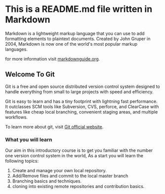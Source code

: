 # This is a README.md file written in Markdown

Markdown is a lightweight markup language that you can use to add formatting elements to plaintext documents. Created by John Gruper in 2004, Markdown is now one of the world's most popular markup languages.

for more information visit [markdownguide.org](https://www.markdownguide.org/basic-syntax/).

## Welcome To Git

Git is a free and open source distributed version control system designed to handle everything from small to large projects with speed and efficiency.

Git is easy to learn and has a tiny footprint with lightning fast performance. It outclasses SCM tools like Subversion, CVS, perforce, and ClearCase with features like cheap local branching, convenient staging areas, and multiple workflows.

To learn more about git, visit [Git official website](https://git-scm.com).

### What you will learn

Our aim in this introductory course is to get you familiar with the number one version control system in the world, As a start you will learn the following topics:

1. Create and manage your own local repository.
2. Add/Remove files and commit to the local master branch
3. Branching basics and techniques.
4. cloning into existing remote repositories and contribution basics.
